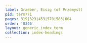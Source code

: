 ```yaml
---
label: Graeber, Eisig (of Przemysl)
pid: term771
pages: 319|323|453|570|583|604
order: '0346'
layout: generic_index_term
collection: index-headings
---
```


